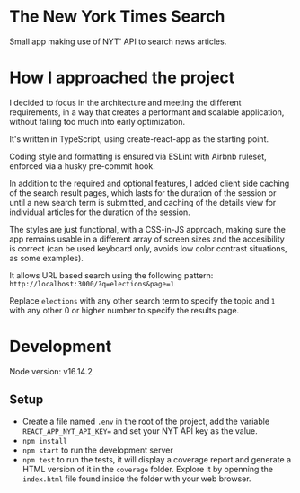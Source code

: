 # The New York Times Search

Small app making use of NYT' API to search news articles.

# How I approached the project

I decided to focus in the architecture and meeting the different requirements, in a way that creates a performant and scalable application, without falling too much into early optimization.

It's written in TypeScript, using create-react-app as the starting point.

Coding style and formatting is ensured via ESLint with Airbnb ruleset, enforced via a husky pre-commit hook.

In addition to the required and optional features, I added client side caching of the search result pages, which lasts for the duration of the session or until a new search term is submitted, and caching of the details view for individual articles for the duration of the session.

The styles are just functional, with a CSS-in-JS approach, making sure the app remains usable in a different array of screen sizes and the accesibility is correct (can be used keyboard only, avoids low color contrast situations, as some examples).

It allows URL based search using the following pattern: `http://localhost:3000/?q=elections&page=1`

Replace `elections` with any other search term to specify the topic and `1` with any other 0 or higher number to specify the results page.

# Development

Node version: v16.14.2

## Setup

- Create a file named `.env` in the root of the project, add the variable `REACT_APP_NYT_API_KEY=` and set your NYT API key as the value.
- `npm install`
- `npm start` to run the development server
- `npm test` to run the tests, it will display a coverage report and generate a HTML version of it in the  `coverage` folder. Explore it by openning the `index.html` file found inside the folder with your web browser.
